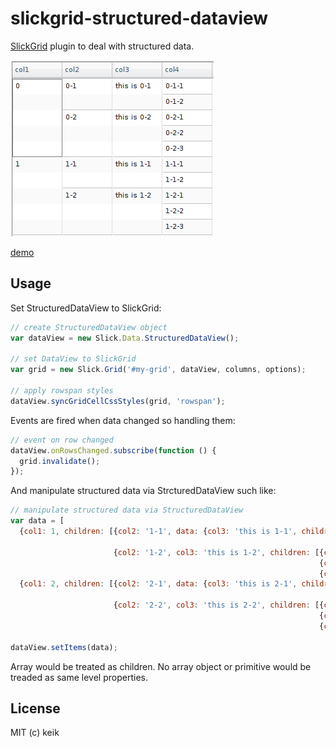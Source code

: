 # slickgrid-structured-dataview

[SlickGrid](https://github.com/mleibman/SlickGrid) plugin to deal with structured data.

![](https://github.com/keik/slickgrid-structured-dataview/raw/master/screenshots/screenshot.png)

[demo](http://keik.github.io/slickgrid-structured-dataview/examples/)

## Usage

Set StructuredDataView to SlickGrid:

```js
// create StructuredDataView object
var dataView = new Slick.Data.StructuredDataView();

// set DataView to SlickGrid
var grid = new Slick.Grid('#my-grid', dataView, columns, options);

// apply rowspan styles
dataView.syncGridCellCssStyles(grid, 'rowspan');
```

Events are fired when data changed so handling them:

```js
// event on row changed
dataView.onRowsChanged.subscribe(function () {
  grid.invalidate();
});
```

And manipulate structured data via StrcturedDataView such like:

```js
// manipulate structured data via StructuredDataView
var data = [
  {col1: 1, children: [{col2: '1-1', data: {col3: 'this is 1-1', children: [{col4: '1-1-1'},
                                                                            {col4: '1-1-2'}]}},
                       {col2: '1-2', col3: 'this is 1-2', children: [{col4: '1-2-1'},
                                                                     {col4: '1-2-2'},
                                                                     {col4: '1-2-3'}]}]},
  {col1: 2, children: [{col2: '2-1', data: {col3: 'this is 2-1', children: [{col4: '2-1-1'},
                                                                            {col4: '2-1-2'}]}},
                       {col2: '2-2', col3: 'this is 2-2', children: [{col4: '2-2-1'},
                                                                     {col4: '2-2-2'},
                                                                     {col4: '2-2-3'}]}]}];

dataView.setItems(data);
```

Array would be treated as children. No array object or primitive would be treaded as same level properties.

## License

MIT (c) keik
